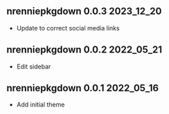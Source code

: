 ## nrenniepkgdown 0.0.3 2023_12_20

* Update to correct social media links

## nrenniepkgdown 0.0.2 2022_05_21

* Edit sidebar

## nrenniepkgdown 0.0.1 2022_05_16

* Add initial theme
